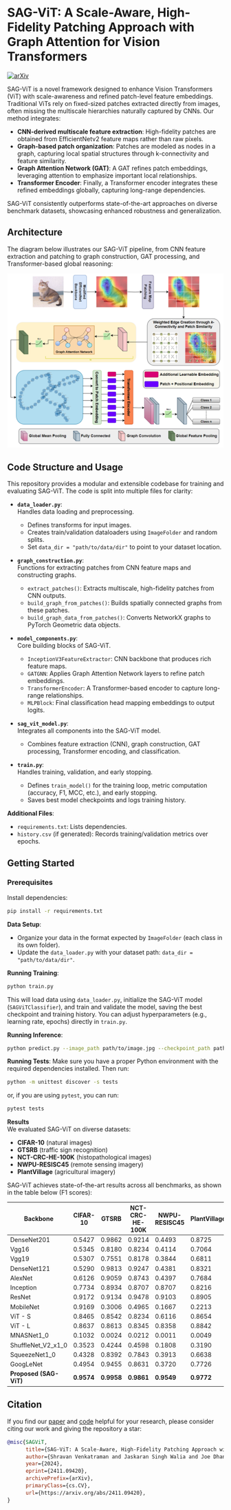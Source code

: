 # SAG-ViT: A Scale-Aware, High-Fidelity Patching Approach with Graph Attention for Vision Transformers

[![arXiv](https://img.shields.io/badge/arXiv-2411.09420-b31b1b.svg)](https://arxiv.org/abs/2411.09420)

SAG-ViT is a novel framework designed to enhance Vision Transformers (ViT) with scale-awareness and refined patch-level feature embeddings. Traditional ViTs rely on fixed-sized patches extracted directly from images, often missing the multiscale hierarchies naturally captured by CNNs. Our method integrates:

- **CNN-derived multiscale feature extraction**: High-fidelity patches are obtained from EfficientNetv2 feature maps rather than raw pixels.
- **Graph-based patch organization**: Patches are modeled as nodes in a graph, capturing local spatial structures through k-connectivity and feature similarity.
- **Graph Attention Network (GAT)**: A GAT refines patch embeddings, leveraging attention to emphasize important local relationships.
- **Transformer Encoder**: Finally, a Transformer encoder integrates these refined embeddings globally, capturing long-range dependencies.

SAG-ViT consistently outperforms state-of-the-art approaches on diverse benchmark datasets, showcasing enhanced robustness and generalization.

## Architecture

The diagram below illustrates our SAG-ViT pipeline, from CNN feature extraction and patching to graph construction, GAT processing, and Transformer-based global reasoning:

<p align="center">
    <img src="images/SAG-ViT.png" alt="SAG-ViT Architecture Overview">
</p>

## Code Structure and Usage

This repository provides a modular and extensible codebase for training and evaluating SAG-ViT. The code is split into multiple files for clarity:

- **`data_loader.py`**:  
  Handles data loading and preprocessing.  
  - Defines transforms for input images.
  - Creates train/validation dataloaders using `ImageFolder` and random splits.
  - Set `data_dir = "path/to/data/dir"` to point to your dataset location.
  
- **`graph_construction.py`**:  
  Functions for extracting patches from CNN feature maps and constructing graphs.  
  - `extract_patches()`: Extracts multiscale, high-fidelity patches from CNN outputs.
  - `build_graph_from_patches()`: Builds spatially connected graphs from these patches.
  - `build_graph_data_from_patches()`: Converts NetworkX graphs to PyTorch Geometric data objects.

- **`model_components.py`**:  
  Core building blocks of SAG-ViT.  
  - `InceptionV3FeatureExtractor`: CNN backbone that produces rich feature maps.
  - `GATGNN`: Applies Graph Attention Network layers to refine patch embeddings.
  - `TransformerEncoder`: A Transformer-based encoder to capture long-range relationships.
  - `MLPBlock`: Final classification head mapping embeddings to output logits.

- **`sag_vit_model.py`**:  
  Integrates all components into the SAG-ViT model.  
  - Combines feature extraction (CNN), graph construction, GAT processing, Transformer encoding, and classification.

- **`train.py`**:  
  Handles training, validation, and early stopping.  
  - Defines `train_model()` for the training loop, metric computation (accuracy, F1, MCC, etc.), and early stopping.
  - Saves best model checkpoints and logs training history.

**Additional Files**:
- `requirements.txt`: Lists dependencies.
- `history.csv` (if generated): Records training/validation metrics over epochs.

## Getting Started

### Prerequisites

Install dependencies:
```bash
pip install -r requirements.txt
```

**Data Setup**:
- Organize your data in the format expected by `ImageFolder` (each class in its own folder).
- Update the `data_loader.py` with your dataset path: `data_dir = "path/to/data/dir"`.

**Running Training**:
```bash
python train.py
```
This will load data using `data_loader.py`, initialize the SAG-ViT model (`SAGViTClassifier`), and train and validate the model, saving the best checkpoint and training history. You can adjust hyperparameters (e.g., learning rate, epochs) directly in `train.py`.

**Running Inference**:
```bash
python predict.py --image_path path/to/image.jpg --checkpoint_path path/to/model.pth
```

**Running Tests**:
Make sure you have a proper Python environment with the required dependencies installed. Then run:
```bash
python -m unittest discover -s tests
```

or, if you are using `pytest`, you can run:
```bash
pytest tests
```

**Results**  
We evaluated SAG-ViT on diverse datasets:
- **CIFAR-10** (natural images)
- **GTSRB** (traffic sign recognition)
- **NCT-CRC-HE-100K** (histopathological images)
- **NWPU-RESISC45** (remote sensing imagery)
- **PlantVillage** (agricultural imagery)

SAG-ViT achieves state-of-the-art results across all benchmarks, as shown in the table below (F1 scores):

<center>

| Backbone           | CIFAR-10 | GTSRB  | NCT-CRC-HE-100K | NWPU-RESISC45 | PlantVillage |
|--------------------|----------|--------|-----------------|---------------|--------------|
| DenseNet201        | 0.5427   | 0.9862 | 0.9214          | 0.4493        | 0.8725       |
| Vgg16              | 0.5345   | 0.8180 | 0.8234          | 0.4114        | 0.7064       |
| Vgg19              | 0.5307   | 0.7551 | 0.8178          | 0.3844        | 0.6811       |
| DenseNet121        | 0.5290   | 0.9813 | 0.9247          | 0.4381        | 0.8321       |
| AlexNet            | 0.6126   | 0.9059 | 0.8743          | 0.4397        | 0.7684       |
| Inception          | 0.7734   | 0.8934 | 0.8707          | 0.8707        | 0.8216       |
| ResNet             | 0.9172   | 0.9134 | 0.9478          | 0.9103        | 0.8905       |
| MobileNet          | 0.9169   | 0.3006 | 0.4965          | 0.1667        | 0.2213       |
| ViT - S            | 0.8465   | 0.8542 | 0.8234          | 0.6116        | 0.8654       |
| ViT - L            | 0.8637   | 0.8613 | 0.8345          | 0.8358        | 0.8842       |
| MNASNet1_0         | 0.1032   | 0.0024 | 0.0212          | 0.0011        | 0.0049       |
| ShuffleNet_V2_x1_0 | 0.3523   | 0.4244 | 0.4598          | 0.1808        | 0.3190       |
| SqueezeNet1_0      | 0.4328   | 0.8392 | 0.7843          | 0.3913        | 0.6638       |
| GoogLeNet          | 0.4954   | 0.9455 | 0.8631          | 0.3720        | 0.7726       |
| **Proposed (SAG-ViT)** | **0.9574** | **0.9958** | **0.9861** | **0.9549** | **0.9772** |

</center>

## Citation

If you find our [paper](https://arxiv.org/abs/2411.09420) and [code](https://github.com/shravan-18/SAG-ViT) helpful for your research, please consider citing our work and giving the repository a star:

```bibtex
@misc{SAGViT,
      title={SAG-ViT: A Scale-Aware, High-Fidelity Patching Approach with Graph Attention for Vision Transformers}, 
      author={Shravan Venkatraman and Jaskaran Singh Walia and Joe Dhanith P R},
      year={2024},
      eprint={2411.09420},
      archivePrefix={arXiv},
      primaryClass={cs.CV},
      url={https://arxiv.org/abs/2411.09420}, 
}
```
